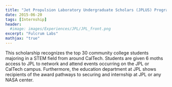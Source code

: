 ```yaml
---
title: "Jet Propulsion Laboratory Undergraduate Scholars (JPLUS) Program"
date: 2015-06-20
tags: [Internship]
header:
  #image: images/Experiences/JPL/JPL_front.png
excerpt: "Fulcrum Labs"
mathjax: "true"
---
```

This scholarship recognizes the top 30 community college students majoring  in a STEM field from around CalTech. Students are given 6 moths access to JPL to network and attend events occurring on the JPL or CalTech campus. Furthermore, the education department at JPL shows recipients of the award pathways to securing and internship at JPL or any NASA center.

